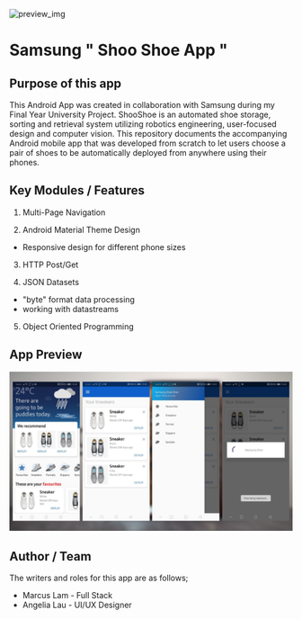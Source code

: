 ![preview_img](https://github.com/isaacmarcus/ShooShoeApp/blob/master/readme%20media/shooshoe_gif.gif?raw=true)

# Samsung " Shoo Shoe App "

## Purpose of this app

This Android App was created in collaboration with Samsung during my Final Year University Project. ShooShoe is an automated shoe storage, sorting and retrieval system utilizing robotics engineering, user-focused design and computer vision. This repository documents the accompanying Android mobile app that was developed from scratch to let users choose a pair of shoes to be automatically deployed from anywhere using their phones. 


## Key Modules / Features

1. Multi-Page Navigation

2. Android Material Theme Design
  - Responsive design for different phone sizes

3. HTTP Post/Get

4. JSON Datasets
  - "byte" format data processing
  - working with datastreams

5. Object Oriented Programming

## App Preview

![preview_img](https://github.com/isaacmarcus/ShooShoeApp/blob/master/readme%20media/flow_preview.png?raw=true)

## Author / Team

The writers and roles for this app are as follows;

- Marcus Lam - Full Stack
- Angelia Lau - UI/UX Designer

